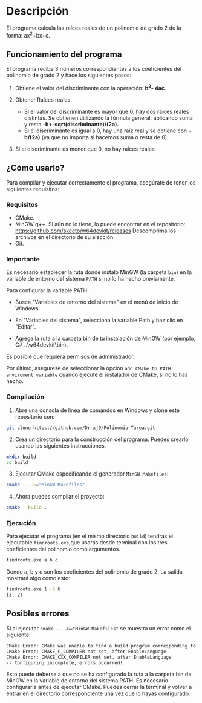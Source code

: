 # Descripción

El programa calcula las raíces reales de un polinomio de grado 2 de la forma: ax<sup>2</sup>+bx+c.

## Funcionamiento del programa

El programa recibe 3 números correspondientes a los coeficientes del polinomio de grado 2 y hace los siguientes pasos:

1. Obtiene el valor del discriminante con la operación: <strong>b<sup>2</sup>- 4ac</strong>.

2. Obtener Raíces reales.
    - Si el valor del discriminante es mayor que 0, hay dos raíces reales distintas. Se obtienen utilizando la fórmula general, aplicando suma y resta <strong>-b+-sqrt(discriminante)/(2a).</strong>
    - Si el discriminante es igual a 0, hay una raíz real y se obtiene con <strong>-b/(2a)</strong> (ya que no importa si hacemos suma o resta de 0).

3. Si el discriminante es menor que 0, no hay raíces reales.

## ¿Cómo usarlo?

Para compilar y ejecutar correctamente el programa, asegúrate de tener los siguientes requisitos:

### Requisitos

- CMake.
- MinGW g++. Si aún no lo tiene, lo puede encontrar en el repositorio:     https://github.com/skeeto/w64devkit/releases Descomprima los archivos en el directorio de su elección.
- Git.

### Importante
Es necesario establecer la ruta donde instaló MinGW (la carpeta ```bin```) en la variable de entorno del sistema ```PATH``` si no lo ha hecho previamente.

Para configurar la variable PATH:
- Busca "Variables de entorno del sistema" en el menú de inicio de Windows.
- En "Variables del sistema", selecciona la variable Path y haz clic en "Editar".

- Agrega la ruta a la carpeta bin de tu instalación de MinGW (por ejemplo, C:\ ..\w64devkit\bin).

Es posible que requiera permisos de administrador.

Por último, asegurese de seleccionar la opción ```add CMake to PATH enviroment variable``` cuando ejecute el instalador de CMake, si no lo has hecho.

### Compilación

1. Abre una consola de linea de comandos en Windows y clone este repositorio con:
```bash
git clone https://github.com/Dr-xj9/Polinomio-Tarea.git
```

2. Crea un directorio para la construcción del programa.
Puedes crearlo usando las siguientes instrucciones.
```bash
mkdir build 
cd build     
```

3. Ejecutar CMake especificando el generador ```MinGW Makefiles```:
```bash
cmake .. -G="MinGW Makefiles"
``` 

4. Ahora puedes compilar el proyecto:
```bash
cmake --build .
```

### Ejecución
Para ejecutar el programa (en el mismo directorio ```build```) tendrás el ejecutable ```findroots.exe```,que usarás desde terminal con los tres coeficientes del polinomio como argumentos.
```bash
findroots.exe a b c
```
Donde a, b y c son los coeficientes del polinomio de grado 2.
La salida mostrará algo como esto:
```bash
findroots.exe 1 -5 6
{3, 2}
```
## Posibles errores
Si al ejecutar ```cmake .. -G="MinGW Makefiles"``` se muestra un error como el siguiente:
```bash
CMake Error: CMake was unable to find a build program corresponding to "MinGW Makefiles".  CMAKE_MAKE_PROGRAM is not set.  You probably need to select a different build tool.
CMake Error: CMAKE_C_COMPILER not set, after EnableLanguage
CMake Error: CMAKE_CXX_COMPILER not set, after EnableLanguage
-- Configuring incomplete, errors occurred!
```
Esto puede deberse a que no se ha configurado la ruta a la carpeta bin de MinGW en la variable de entorno del sistema PATH. Es necesario configurarla antes de ejecutar CMake. Puedes cerrar la terminal y volver a entrar en el directorio correspondiente una vez que lo hayas configurado.
